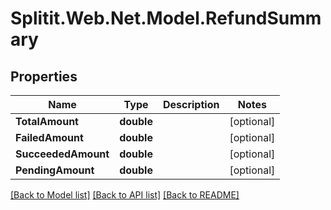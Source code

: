 # Splitit.Web.Net.Model.RefundSummary

## Properties

Name | Type | Description | Notes
------------ | ------------- | ------------- | -------------
**TotalAmount** | **double** |  | [optional] 
**FailedAmount** | **double** |  | [optional] 
**SucceededAmount** | **double** |  | [optional] 
**PendingAmount** | **double** |  | [optional] 

[[Back to Model list]](../README.md#documentation-for-models) [[Back to API list]](../README.md#documentation-for-api-endpoints) [[Back to README]](../README.md)

